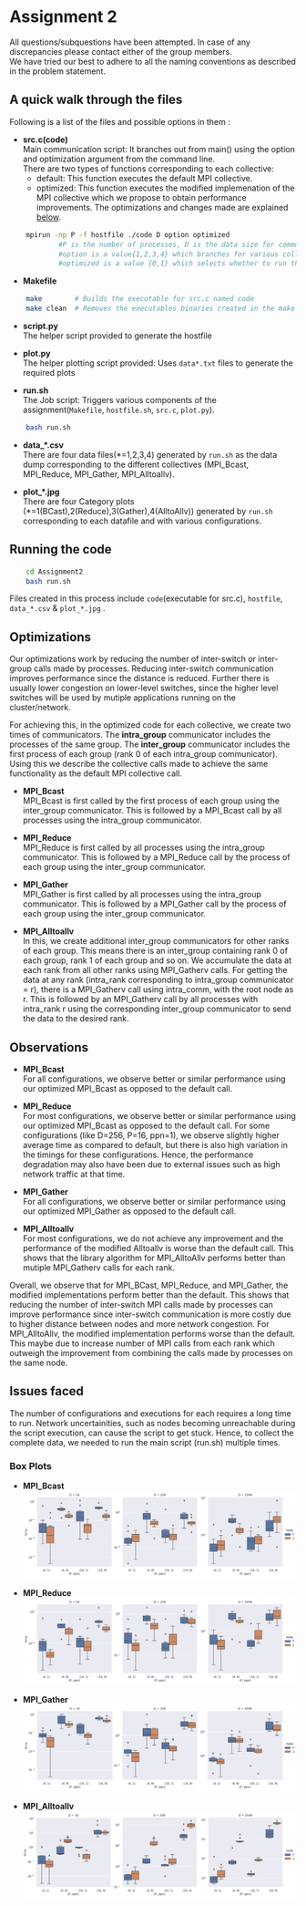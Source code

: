 # Assignment 2

All questions/subquestions have been attempted. In case of any discrepancies please contact either of the group members.<br>
We have tried our best to adhere to all the naming conventions as described in the problem statement.

## A quick walk through the files

Following is a list of the files and possible options in them :

* **src.c(code)** <br>
	Main communication script: It branches out from main() using the option and optimization argument from the command line.<br>
	There are two types of functions corresponding to each collective:
	- default: This function executes the default MPI collective.
	- optimized: This function executes the modified implemenation of the MPI collective which we propose to obtain performance improvements. The optimizations and changes made are explained [below](#Optimizations).

```sh
	mpirun -np P -f hostfile ./code D option optimized   
            #P is the number of processes, D is the data size for communication.
			#option is a value{1,2,3,4} which branches for various collectives covered.
            #optimized is a value {0,1} which selects whether to run the default collective or the optimized version.
```

* **Makefile**

```sh
	make        # Builds the executable for src.c named code
	make clean  # Removes the executables binaries created in the make process. 
```

*	**script.py**<br>
	The helper script provided to generate the hostfile

*	**plot.py**<br>
	The helper plotting script provided: Uses `data*.txt` files to generate the required plots

*	**run.sh**<br>
	The Job script: Triggers various components of the assignment(`Makefile`, `hostfile.sh`, `src.c`, `plot.py`). <br>

```sh
	bash run.sh
```

*	**data_\*.csv**<br>
	There are four data files(\*=1,2,3,4) generated by `run.sh` as the data dump corresponding to the different collectives (MPI_Bcast, MPI_Reduce, MPI_Gather, MPI_Alltoallv).

*	**plot_\*.jpg**<br>
	There are four Category plots (\*=1(BCast),2(Reduce),3(Gather),4(AlltoAllv)) generated by `run.sh` corresponding to each datafile and with various configurations.	

## Running the code


```sh
	cd Assignment2
	bash run.sh
```

Files created in this process include `code`(executable for src.c), `hostfile`, `data_*.csv` & `plot_*.jpg` .


## Optimizations
Our optimizations work by reducing the number of inter-switch or inter-group calls made by processes. Reducing inter-switch communication improves performance since the distance is reduced. Further there is usually lower congestion on lower-level switches, since the higher level switches will be used by mutiple applications running on the cluster/network.

For achieving this, in the optimized code for each collective, we create two times of communicators. The **intra_group** communicator includes the processes of the same group. The **inter_group** communicator includes the first process of each group (rank 0 of each intra_group communicator). Using this we describe the collective calls made to achieve the same functionality as the default MPI collective call.

* **MPI_Bcast** <br>
MPI_Bcast is first called by the first process of each group using the inter_group communicator. This is followed by a MPI_Bcast call by all processes using the intra_group communicator.

* **MPI_Reduce** <br>
MPI_Reduce is first called by all processes using the intra_group communicator. This is followed by a MPI_Reduce call by the process of each group using the inter_group communicator.

* **MPI_Gather** <br>
MPI_Gather is first called by all processes using the intra_group communicator. This is followed by a MPI_Gather call by the process of each group using the inter_group communicator.

* **MPI_Alltoallv** <br>
In this, we create additional inter_group communicators for other ranks of each group. This means there is an inter_group containing rank 0 of each group, rank 1 of each group and so on. We accumulate the data at each rank from all other ranks using MPI_Gatherv calls. For getting the data at any rank (intra_rank corresponding to intra_group communicator = r), there is a MPI_Gatherv call using intra_comm, with the root node as r. This is followed by an MPI_Gatherv call by all processes with intra_rank r using the corresponding inter_group communicator to send the data to the desired rank.

## Observations

* **MPI_Bcast** <br>
For all configurations, we observe better or similar performance using our optimized MPI_Bcast as opposed to the default call.

* **MPI_Reduce** <br>
For most configurations, we observe better or similar performance using our optimized MPI_Bcast as opposed to the default call. For some configurations (like D=256, P=16, ppn=1), we observe slightly higher average time as compared to default, but there is also high variation in the timings for these configurations. Hence, the performance degradation may also have been due to external issues such as high network traffic at that time.

* **MPI_Gather** <br>
For all configurations, we observe better or similar performance using our optimized MPI_Gather as opposed to the default call.

* **MPI_Alltoallv** <br>
For most configurations, we do not achieve any improvement and the performance of the modified Alltoallv is worse than the default call. This shows that the library algorithm for MPI_AlltoAllv performs better than mutiple MPI_Gatherv calls for each rank. 

Overall, we observe that for MPI_BCast, MPI_Reduce, and MPI_Gather, the modified implementations perform better than the default. This shows that reducing the number of inter-switch MPI calls made by processes can improve performance since inter-switch communication is more costly due to higher distance between nodes and more network congestion. For MPI_AlltoAllv, the modified implementation performs worse than the default. This maybe due to increase number of MPI calls from each rank which outweigh the improvement from combining the calls made by processes on the same node.

## Issues faced
The number of configurations and executions for each requires a long time to run. Network uncertainities, such as nodes becoming unreachable during the script execution, can cause the script to get stuck. Hence, to collect the complete data, we needed to run the main script (run.sh) multiple times.

### Box Plots
* **MPI_Bcast** <br>
![MPI_BCast](plot_Bcast.jpg)

* **MPI_Reduce** <br>
![MPI_Reduce](plot_Reduce.jpg)

* **MPI_Gather** <br>
![MPI_Gather](plot_Gather.jpg)

* **MPI_Alltoallv** <br>
![MPI_AlltoAllv](plot_Alltoallv.jpg)
